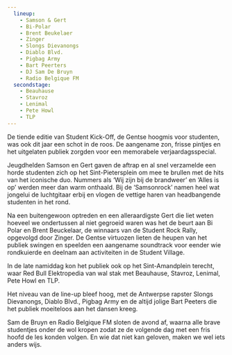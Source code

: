 ```yaml
---
  lineup:
    - Samson & Gert
    - Bi-Polar
    - Brent Beukelaer
    - Zinger
    - Slongs Dievanongs
    - Diablo Blvd.
    - Pigbag Army
    - Bart Peerters
    - DJ Sam De Bruyn
    - Radio Belgique FM
  secondstage:
    - Beauhause
    - Stavroz
    - Lenimal
    - Pete Howl
    - TLP
---
```


De tiende editie van Student Kick-Off, de Gentse hoogmis voor studenten, was ook dit jaar een schot in de roos. De aangename zon, frisse pintjes en het uitgelaten publiek zorgden voor een memorabele verjaardagsspecial.

Jeugdhelden Samson en Gert gaven de aftrap en al snel verzamelde een horde studenten zich op het Sint-Pietersplein om mee te brullen met de hits van het iconische duo. Nummers als ‘Wij zijn bij de brandweer’ en ‘Alles is op’ werden meer dan warm onthaald. Bij de ‘Samsonrock’ namen heel wat jongelui de luchtgitaar erbij en vlogen de vettige haren van headbangende studenten in het rond.

Na een buitengewoon optreden en een alleraardigste Gert die liet weten hoeveel we ondertussen al niet gegroeid waren was het de beurt aan Bi Polar en Brent Beuckelaar, de winnaars van de Student Rock Rally, opgevolgd door Zinger. De Gentse virtuozen lieten de heupen van het publiek swingen en speelden een aangename soundtrack voor eender wie rondkuierde en deelnam aan activiteiten in de Student Village.

In de late namiddag kon het publiek ook op het Sint-Amandplein terecht, waar Red Bull Elektropedia van wal stak met Beauhause, Stavroz, Lenimal, Pete Howl en TLP.

Het niveau van de line-up bleef hoog, met de Antwerpse rapster Slongs Dievanongs, Diablo Blvd., Pigbag Army en de altijd jolige Bart Peeters die het publiek moeiteloos aan het dansen kreeg.

Sam de Bruyn en Radio Belgique FM sloten de avond af, waarna alle brave studentjes onder de wol kropen zodat ze de volgende dag met een fris hoofd de les konden volgen. En wie dat niet kan geloven, maken we wel iets anders wijs.
